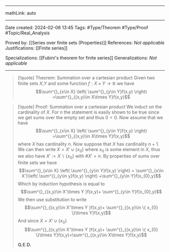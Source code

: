 
---

mathLink: auto

---
Date created: 2024-02-06 13:45
Tags: #Type/Theorem #Type/Proof  #Topic/Real_Analysis 

Proved by: [[Series over finite sets (Properties)]]
References: _Not applicable_
Justifications: [[Finite series]]

Specializations: [[Fubini's theorem for finite series]]
Generalizations: _Not applicable_

---  

> [!quote] Theorem: Summation over a cartesian product
> Given two finite sets $X$,$Y$ and some function $f:X\times Y\to \mathbb{R}$ we have $$\sum^{}_{x\in X} \left( \sum^{}_{y\in Y}f(x,y) \right) =\sum^{}_{(x,y)\in X\times Y}f(x,y)$$

>[!quote] Proof: Summation over a cartesian product
>We induct on the cardinality of $X$. For $n$ the statement is easily shown to be true since we get sums over the empty set and thus $0=0$. Now assume that we have $$\sum^{}_{x\in X} \left( \sum^{}_{y\in Y}f(x,y) \right) =\sum^{}_{(x,y)\in X\times Y}f(x,y)$$ where $X$ has cardinality $n$. Now suppose that $X$ has cardinality $n+1$. We can then write $X=X'\cup \{ x_{0} \}$ where $x_0$ is some element in $X$, thus we also have $X':=X\backslash\{ x_{0} \}$ with $\#X'=n$. By properties of sums over finite sets we have $$\sum^{}_{x\in X} \left( \sum^{}_{y\in Y}f(x,y) \right) = \sum^{}_{x\in X'}\left( \sum^{}_{y\in y}f(x,y) \right) +\sum^{}_{y\in Y}f(x_{0},y)$$ Which by induction hypothesis is equal to $$\sum^{}_{(x,y)\in X'\times Y }f(x,y)+ \sum^{}_{y\in Y}f(x_{0},y)$$ We then use substitution to write $$\sum^{}_{(x,y)\in X'\times Y }f(x,y)+ \sum^{}_{(x,y)\in \{ x_{0} \}\times Y}f(x,y)$$ And since $X=X'\cup \{ x_{0} \}$ $$\sum^{}_{(x,y)\in X'\times Y }f(x,y)+ \sum^{}_{(x,y)\in \{ x_{0} \}\times Y}f(x,y)=\sum^{}_{(x,y)\in X\times Y}f(x,y)$$
>
>**Q.E.D.**





